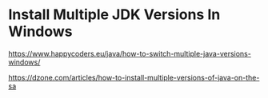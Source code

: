 # Install Multiple JDK Versions In Windows
https://www.happycoders.eu/java/how-to-switch-multiple-java-versions-windows/


https://dzone.com/articles/how-to-install-multiple-versions-of-java-on-the-sa
